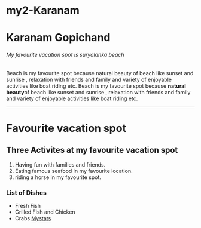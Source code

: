 # my2-Karanam
# Karanam Gopichand
###### My favourite vacation spot is suryalanka beach

Beach is my favourite spot because natural beauty of beach like sunset and sunrise , relaxation with friends and family and variety of enjoyable activities like boat riding etc.
Beach is my favourite spot because **natural beauty**of beach like sunset and sunrise , relaxation with friends and family and variety of enjoyable activities like boat riding etc.

***

# Favourite vacation spot
## Three Activites at my favourite vacation spot
1. Having fun with families and friends.
2. Eating famous seafood in my favourite location.
3. riding a horse in my favourite spot.
### List of Dishes
* Fresh Fish
* Grilled Fish and Chicken
* Crabs
[Mystats](https://github.com/KaranamGopichand/my2-Karanam/assets/142835911/55172788-10a7-429f-a206-92c42d874f57)

